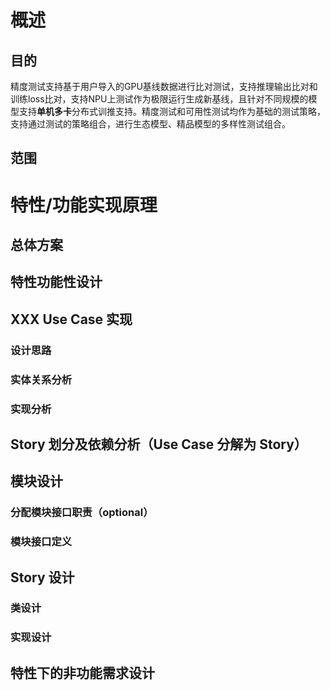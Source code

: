 # 概述

## 目的
<!-- ### 【关键内容】 -->
精度测试支持基于用户导入的GPU基线数据进行比对测试，支持推理输出比对和训练loss比对，支持NPU上测试作为极限运行生成新基线，且针对不同规模的模型支持**单机多卡**分布式训推支持。精度测试和可用性测试均作为基础的测试策略，支持通过测试的策略组合，进行生态模型、精品模型的多样性测试组合。

## 范围



# 特性/功能实现原理

<!-- 【关键内容】
设计需求来源于《系统需求分析说明书》，《架构设计说明书》，《系统设计说明书》

【参考信息】
可以参考《系统设计说明书》 -->

## 总体方案

<!-- 主要阐述该特性的详细设计，选择什么器件，算法，架构如何布局，打算UI如何呈现，希望获取什么用户信息支撑后续设计等

从整体处理流程上来看，XX特性包含多个关键场景，根据场景分析和系统分解，XXX特性涉及一下X个子系统：... , ... , ...算法，UI界面

定义设计原则、对接原则

系统架构描述


方案整体架构图 -->



## 特性功能性设计

<!-- 描述该功能/特性设计的整体思路，包括如何划分至当前USe Case的，划分的依据，理由。特性的整体Use Case图，下面各章节针对每个Use Case进行时序分析与分解分配


功能/特性设计过程说明，系与上下游活动的关系，以及设计各活动顺序：
1.输出实体关系分布图
2.输出Use Case时序图（主，扩展场景各一个）
3.模块接口定义
模块接口定义输出模块接口列表、模块依赖图
4.Story划分/依赖分析（与3同步进行）：
Story划分/依赖输出Story列表，依赖关系图
5.输出每个模块的类图
6.输出Story的时序图、类图 -->


## XXX Use Case 实现

<!-- 主要在Use Case描述的基础上抽取出Boundary、Control、Entity，并以时序图的形式表现其交互过程，后续将以此为依据，识别特性设计与Story的分解关系，为后续Story设计提供依据，描述性信息可以参考Use Case描述文档。 -->

### 设计思路

<!-- 说明Use Case实现的思路 -->

### 实体关系分析


### 实现分析



## Story 划分及依赖分析（Use Case 分解为 Story）

## 模块设计

### 分配模块接口职责（optional）

### 模块接口定义

## Story 设计

### 类设计

### 实现设计

## 特性下的非功能需求设计
